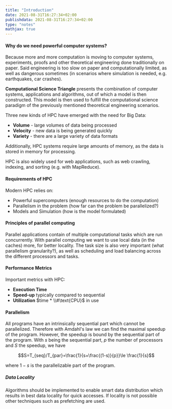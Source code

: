 ```yaml
---
title: "Introduction"
date: 2021-08-31T16:27:34+02:00
publishdata: 2021-08-31T16:27:34+02:00
type: "notes"
mathjax: true
---
```


#### Why do we need powerful computer systems?

Because more and more computation is moving to computer systems, experiments, proofs and other theoretical engineering
done traditionally on paper. Said engineering is too slow on paper and computationally limited, as well as dangerous
sometimes (in scenarios where simulation is needed, e.g. earthquakes, car crashes).

**Computational Science Triangle** presents the combination of computer systems, applications and algorithms, out of
which a model is then constructed. This model is then used to fulfill the computational science paradigm of the
previously mentioned theoretical engineering scenarios.

Three new kinds of HPC have emerged with the need for Big Data:

- **Volume** - large volumes of data being processed
- **Velocity** - new data is being generated quickly
- **Variety** - there are a large variety of data formats

Additionally, HPC systems require large amounts of memory, as the data is stored in memory for processing.

HPC is also widely used for web applications, such as web crawling, indexing, and sorting (e.g. with MapReduce).


#### Requirements of HPC

Modern HPC relies on:

- Powerful supercomputers (enough resources to do the computation)
- Parallelism in the problem (how far can the problem be parallelized?)
- Models and Simulation (how is the model formulated)

#### Principles of parallel computing

Parallel applications contain of multiple computational tasks which are run concurrently.
With parallel computing we want to use local data (in the caches) more, for better locality. The task size is also very
important (what parallelism granularity?), as well as scheduling and load balancing across the different processors and
tasks.

#### Performance Metrics

Important metrics with HPC:

- **Execution Time**
- **Speed-up** typically compared to sequential
- **Utilization** $time * \\#\text{CPU}$ in use

#### Parallelism

All programs have an intrinsically sequential part which cannot be parallelized. Therefore with Amdahl's law we can find
the maximal speedup of the program. However, the speedup is bound by the sequential part of the program. With $s$ being
the sequential part, $p$ the number of processors and $S$ the speedup, we have

$$S=T_{seq}/T_{par}=\frac{1}{s+\frac{(1-s)}{p}}\le \frac{1}{s}$$

where $1-s$ is the parallelizable part of the program.

##### Data Locality

Algorithms should be implemented to enable smart data distribution which results in best data locality for quick
accesses. If locality is not possible other techniques such as prefetching are used.
